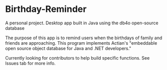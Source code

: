 # Birthday-Reminder
A personal project. Desktop app built in Java using the db4o open-source database

The purpose of this app is to remind users when the birthdays of family and friends are approaching. This program implements Actian's "embeddable open source object database for Java and .NET developers."

Currently looking for contributors to help build specific functions. See Issues tab for more info.
